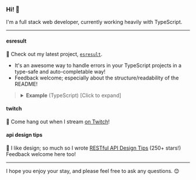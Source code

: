 ### Hi! 👋

I'm a full stack web developer, currently working heavily with TypeScript.

---

#### esresult

🌟 Check out my latest project, [`esresult`](https://github.com/peterboyer/esresult).

- It's an awesome way to handle errors in your TypeScript projects in a type-safe and auto-completable way!
- Feedback welcome; especially about the structure/readability of the README!

> <details>
> 
> <summary><strong>Example</strong> (TypeScript) [Click to expand]</summary>
> 
> <br />
> 
> Annotate your function (with an success Value, and possible Error types):
>   
> ```ts
> import Result from "esresult";
>   
> function fn(input: string): Result<string, "InputEmpty" | "InputTooShort"> {
>     if (!input)
>         return Result.error("InputEmpty");
>     if (input.length < 10)
>         return Result.error("InputTooShort");
>     return Result(input);
> }
> ```
> 
> <br />
>                           
> Safely call your function (and work with a Result object):
> 
> ```ts
> const $ = fn("value");
>   
> const valueOrDefault = $.or("default"); // string
> const valueOrUndefined = $.orUndefined(); // string | undefined
> 
> $.error?.type // "InputEmpty" | "InputTooShort" | undefined
> 
> if ($.error) { return; }
> const [value] = $; // string (type-narrowed after `return` on error)
> ```
> 
> <br />
>
> Check out [the README](https://github.com/peterboyer/esresult) to learn more!
>   
> </details>

#### twitch

🎥 Come hang out when I stream [on Twitch](https://www.twitch.tv/peterboyer_/about)!

#### api design tips

📰 I like design; so much so I wrote [RESTful API Design Tips](https://github.com/peterboyer/restful-api-design-tips) (250+ stars!) Feedback welcome here too!

---
  
I hope you enjoy your stay, and please feel free to ask any questions. 😊
